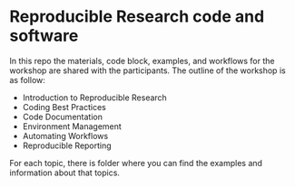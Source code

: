 # Reproducible Research code and software
In this repo the materials, code block, examples, and workflows for the workshop are shared with the participants.
The outline of the workshop is as follow:

- Introduction to Reproducible Research
- Coding Best Practices
- Code Documentation
- Environment Management
- Automating Workflows
- Reproducible Reporting

For each topic, there is folder where you can find the examples and information about that topics.


